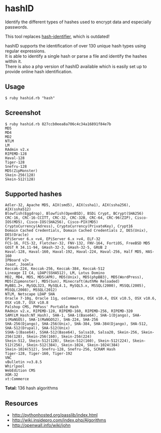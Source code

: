 hashID
======

Identify the different types of hashes used to encrypt data and especially passwords.

This tool replaces [hash-identifier](http://code.google.com/p/hash-identifier/), which is outdated!

hashID supports the identification of over 130 unique hash types using regular expressions.           
It is able to identify a single hash or parse a file and identify the hashes within it.    
There is also a php version of hashID available which is easily set up to provide online hash identification.    


Usage
------
```
$ ruby hashid.rb "hash"
```


Screenshot
------
```
$ ruby hashid.rb 827ccb0eea8a706c4c34a16891f84e7b
MD5
MD4
MD2
NTLM
LM
RAdmin v2.x
RIPEMD-128
Haval-128
Tiger-128
Snefru-128
MD5(ZipMonster)
Skein-256(128)
Skein-512(128)
```

Supported hashes
------
```
Adler-32, Apache MD5, AIX(smd5), AIX(ssha1), AIX(ssha256), AIX(ssha512)
Blowfish(Eggdrop), Blowfish(OpenBSD), BSDi Crypt, BCrypt(SHA256)
CRC-16, CRC-16-CCITT, CRC-32, CRC-32B, CRC-64, CRC-96(ZIP), Cisco-IOS(MD5), Cisco-IOS(SHA256), Cisco-PIX(MD5)
CryptoCurrency(Adress), CryptoCurrency(PrivateKey), Crypt16
Domain Cached Credentials, Domain Cached Credentials 2, DES(Unix), DES(Oracle)
EPiServer 6.x <v4, EPiServer 6.x >v4, ELF-32
FCS-16, FCS-32, Fletcher-32, FNV-132, FNV-164, FortiOS, FreeBSD MD5
GOST R 34.11-94, GHash-32-3, GHash-32-5, GRUB 2
Haval-128, Haval-160, Haval-192, Haval-224, Haval-256, Half MD5, HAS-160
IPBoard v2+
Joaat, Joomla
Keccak-224, Keccak-256, Keccak-384, Keccak-512
Lineage II C4, LDAP(SSHA512), LM, Lotus Domino
MD2, MD4, MD5, MD5(APR), MD5(Unix), MD5(phpBB3), MD5(WordPress), MD5(Zipmonster), MD5(Sun), Minecraft(AuthMe Reloaded)
MyBB1.2+, MySQL323, MySQL4.1, MySQL5.x, MSSQL(2000), MSSQL(2005), MSSQL(2008), MSSQL(2012)
NTLM, Netscape LDAP SHA
Oracle 7-10g, Oracle 11g, osCommerce, OSX v10.4, OSX v10.5, OSX v10.6, OSX v10.7, OSX v10.8
Palshop CMS, PHPass' Portable Hash
RAdmin v2.x, RIPEMD-128, RIPEMD-160, RIPEMD-256, RIPEMD-320
SAM(LM_Hash:NT_Hash), SHA-1, SHA-1(Base64), SHA-1(Django), SHA-1(MaNGOS), SHA-1(MaNGOS2), SHA-224, SHA-256
SHA-256(Django), SHA-256(Unix), SHA-384, SHA-384(Django), SHA-512, SHA-512(Drupal), SHA-512(Unix)
SSHA-1(Base64), SSHA-512(Base64), Salsa10, Salsa20, Skein-256, Skein-256(128), Skein-256(160), Skein-256(224)
Skein-512, Skein-512(128), Skein-512(160), Skein-512(224), Skein-512(256), Skein-512(384), Skein-1024, Skein-1024(384)
Skein-1024(512), Snefru-128, Snefru-256, SCRAM Hash
Tiger-128, Tiger-160, Tiger-192
VNC
vBulletin >v3.8.5
Whirlpool
WebEdition CMS
XOR-32
xt:Commerce
```
**Total:** 136 hash algorithms

Resources
------
* http://pythonhosted.org/passlib/index.html
* http://wiki.insidepro.com/index.php/Algorithms
* http://openwall.info/wiki/john
